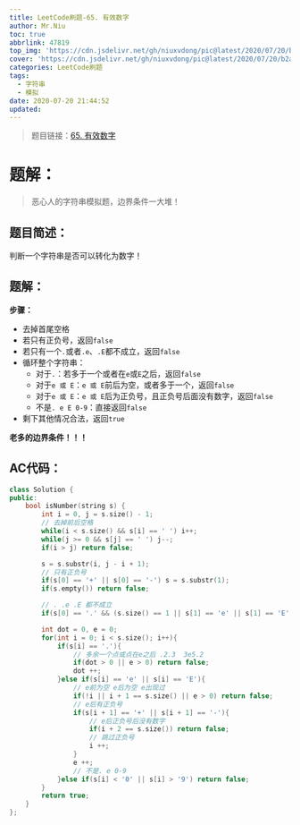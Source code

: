 ```yaml
---
title: LeetCode刷题-65. 有效数字
author: Mr.Niu
toc: true
abbrlink: 47819
top_img: 'https://cdn.jsdelivr.net/gh/niuxvdong/pic@latest/2020/07/20/b2a472fd03d7676fc29016169f5e4eee.png'
cover: 'https://cdn.jsdelivr.net/gh/niuxvdong/pic@latest/2020/07/20/b2a472fd03d7676fc29016169f5e4eee.png'
categories: LeetCode刷题
tags:
  - 字符串
  - 模拟
date: 2020-07-20 21:44:52
updated:
---
```




















> 题目链接：[65. 有效数字]( https://leetcode-cn.com/problems/valid-number/)



# 题解：



> 恶心人的字符串模拟题，边界条件一大堆！



## 题目简述：

判断一个字符串是否可以转化为数字！



## 题解：



**步骤：**

- 去掉首尾空格
- 若只有正负号，返回`false`
- 若只有一个`.`或者`.e`、`.E`都不成立，返回`false`
- 循环整个字符串：
  - 对于`.`：若多于一个或者在`e`或`E`之后，返回`false`
  - 对于`e 或 E`：`e 或 E`前后为空，或者多于一个，返回`false`
  - 对于`e 或 E`：`e 或 E`后为正负号，且正负号后面没有数字，返回`false`
  - 不是`. e E 0-9`：直接返回`false`
- 剩下其他情况合法，返回`true`



**老多的边界条件！！！**

## AC代码：



```c++
class Solution {
public:
    bool isNumber(string s) {
        int i = 0, j = s.size() - 1;
        // 去掉前后空格
        while(i < s.size() && s[i] == ' ') i++;
        while(j >= 0 && s[j] == ' ') j--;
        if(i > j) return false;

        s = s.substr(i, j - i + 1);
        // 只有正负号
        if(s[0] == '+' || s[0] == '-') s = s.substr(1);
        if(s.empty()) return false;

        // . .e .E 都不成立
        if(s[0] == '.' && (s.size() == 1 || s[1] == 'e' || s[1] == 'E')) return false;

        int dot = 0, e = 0;
        for(int i = 0; i < s.size(); i++){
            if(s[i] == '.'){
                // 多余一个点或点在e之后 .2.3  3e5.2
                if(dot > 0 || e > 0) return false;
                dot ++;
            }else if(s[i] == 'e' || s[i] == 'E'){
                // e前为空 e后为空 e出现过
                if(!i || i + 1 == s.size() || e > 0) return false;
                // e后有正负号
                if(s[i + 1] == '+' || s[i + 1] == '-'){
                    // e后正负号后没有数字
                    if(i + 2 == s.size()) return false;
                    // 跳过正负号
                    i ++;
                }
                e ++;
                // 不是. e 0-9
            }else if(s[i] < '0' || s[i] > '9') return false; 
        }
        return true;
    }
};
```



